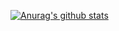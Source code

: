 [![Anurag's github stats](https://github-readme-stats.vercel.app/api?username=alwqx&count_private=true&show_icons=true&theme=vue)](https://github.com/anuraghazra/github-readme-stats)